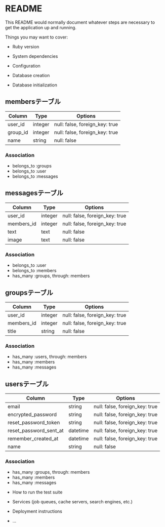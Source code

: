 # README

This README would normally document whatever steps are necessary to get the
application up and running.

Things you may want to cover:

* Ruby version

* System dependencies

* Configuration

* Database creation

* Database initialization

## membersテーブル

|Column|Type|Options|
|------|----|-------|
|user_id|integer|null: false, foreign_key: true|
|group_id|integer|null: false, foreign_key: true|
|name|string|null: false|

### Association
- belongs_to :groups
- belongs_to :user
- belongs_to :messages

## messagesテーブル

|Column|Type|Options|
|------|----|-------|
|user_id|integer|null: false, foreign_key: true|
|members_id|integer|null: false, foreign_key: true|
|text|text|null: false|
|image|text|null: false|

### Association
- belongs_to :user
- belongs_to :members
- has_many :groups, through: members

## groupsテーブル

|Column|Type|Options|
|------|----|-------|
|user_id|integer|null: false, foreign_key: true|
|members_id|integer|null: false, foreign_key: true|
|title|string|null: false|


### Association
- has_many :users, through: members
- has_many :members
- has_many :messages

## usersテーブル

|Column|Type|Options|
|------|----|-------|
|email|string|null: false, foreign_key: true|
|encrypted_password|string|null: false, foreign_key: true|
|reset_password_token|string|null: false, foreign_key: true|
|reset_password_sent_at|datetime|null: false, foreign_key: true|
|remember_created_at|datetime|null: false, foreign_key: true|
|name|string|null: false|

### Association
- has_many :groups, through: members
- has_many :members
- has_many :messages

* How to run the test suite

* Services (job queues, cache servers, search engines, etc.)

* Deployment instructions

* ...
